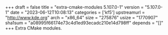 +++
draft = false
title = "extra-cmake-modules 5.107.0-1"
version = "5.107.0-1"
date = "2023-06-12T10:08:13"
categories = ['kf5']
upstreamurl = "http://www.kde.org"
arch = "x86_64"
size = "275876"
usize = "1770907"
sha1sum = "a08995f66174e73c4d1ed93ecadc210e14d798ff"
depends = "[]"
+++
Extra CMake modules.